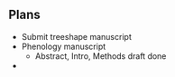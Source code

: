 ## Plans

* Submit treeshape manuscript
* Phenology manuscript
	* Abstract, Intro, Methods draft done
* 